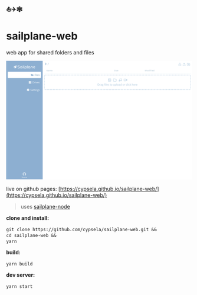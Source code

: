 ### ⛵✈🕸
# sailplane-web
web app for shared folders and files

[![homepage](./imgs/homepage.png?raw=true)](https://cypsela.github.io/sailplane-web/)

live on github pages: [https://cypsela.github.io/sailplane-web/](https://cypsela.github.io/sailplane-web/)

> uses [sailplane-node](https://github.com/cypsela/sailplane-node)

**clone and install:**
```
git clone https://github.com/cypsela/sailplane-web.git &&
cd sailplane-web &&
yarn
```

**build:**
```
yarn build
```

**dev server:**
```
yarn start
```
